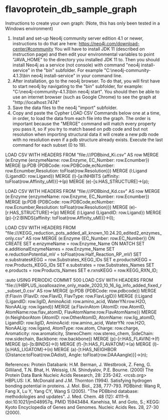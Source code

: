 # flavoprotein_db_sample_graph

Instructions to create your own graph:
(Note, this has only been tested in a Windows environment)

1. Install and set-up Neo4j community server edition 4.1 or newer, instructions to do that are here: https://neo4j.com/download-center/#community You will have to install JDK 11 (described on instruction page) and then edit your environmental variables to point "JAVA_HOME" to the directory you installed JDK 11 to. Then you should install Neo4j as a service (not console) with command "neo4j install-service" in the "bin" subfolder. For example  "C:\neo4j-community-4.1.3\bin neo4j install-service" in your command line. 
2. After installation, go to the neo4j browser. To do that, you will first have to start neo4j by navigating to the "bin" subfolder, for example: "C:\neo4j-community-4.1.3\bin neo4j start". You should then be able to use an internet browser (such as Google Chrome) to see the graph at "http://localhost:7474"
3. Save the data files to the neo4j "import" subfolder. 
4. Copy and paste the Cypher LOAD CSV Commands below one at a time, in order, to load the data from each file into the graph. The order is important because the "MERGE" command will match every property you pass it, so if you try to match based on pdb code and but not resolution when importing structural data it will create a new pdb node with no resolution even if a pdb structure already exists. Execute the last command for each subset (0 to 19).

LOAD CSV WITH HEADERS FROM "file:///PDBbind_Ki.csv" AS row
MERGE (e:Enzyme {enzymeName: row.Enzyme, EC_Number: row.Ecnumber})
MERGE (p:PDB {PDBCode: row.PDBCode,ecNumber: row.Ecnumber,Resolution: toFloat(row.Resolution)})
MERGE (l:Ligand {LigandID: row.Ligand})
MERGE (l)-[a:INHBITS {affinity: toFloat(row.Affinity_uM)}]->(p)
MERGE (e)-[s:HAS_STRUCTURE]->(p);

LOAD CSV WITH HEADERS FROM "file:///PDBbind_Kd.csv" AS row
MERGE (e:Enzyme {enzymeName: row.Enzyme, EC_Number: row.Ecnumber})
MERGE (p:PDB {PDBCode: row.PDBCode,ecNumber: row.Ecnumber,Resolution: toFloat(row.Resolution)})
MERGE (e)-[r:HAS_STRUCTURE]->(p)
MERGE (l:Ligand {LigandID: row.Ligand})
MERGE (p)-[r2:BINDS{affinity: toFloat(row.Affinity_uM)}]->(l);

LOAD CSV WITH HEADERS FROM "file:///KEGG_reduction_pots_added_all_known_10.24.20_edited2_enzymes_only.csv" AS row
MERGE (e:Enzyme {EC_Number: row.EC_Number})
ON CREATE SET e.enzymeName = row.Enzyme_Name
ON MATCH SET e.additionalEnzymeNames = row.Enzyme_Name
SET e.reductionPotential_mV = toFloat(row.Half_Reaction_RP_mV)
SET e.substratesKEGG = row.Substrates_KEGG_IDs
SET e.productsKEGG = row.Products_KEGG_IDs
SET e.substrates = row.Substrates_Names
SET e.products = row.Products_Names
SET e.rxnsKEGG = row.KEGG_RXN_ID;

:auto USING PERIODIC COMMIT 500
LOAD CSV WITH HEADERS FROM 'file:///HBPLUS_isoalloxazine_only_made_2020_10_16_lig_info_added_fixed_r_subset_0.csv' AS row
MERGE (p:PDB {PDBCode: row.pdbcode})
MERGE (f:Flavin {FlavID: row.FlavID, FlavType: row.FlavLigID})
MERGE (l:Ligand {LigandID: row.ligID, AminoAcid: row.amino_acid, WaterYN:row.H2O, NonAALig: row.ligand})
MERGE (a:FlavinAtom {AtomID: row.AtomID, AtomName:row.flav_atomID, FlavAtomName:row.FlavAtomName})
MERGE (n:NeighborAtom {AtomID: row.OtherAtomID, AtomName: row.lig_atomID, LigandID: row.ligID, AminoAcid: row.amino_acid, WaterYN: row.H2O, NonAALig: row.ligand, AtomType: row.atom, Charge: row.charge, Aromaticity: row.aromaticity, StereoChem: row.stereo_chem, SideChain: row.sidechain, Backbone: row.backbone})
MERGE (p)-[r:HAS_FLAVIN]->(f)
MERGE (p)-[b:BINDS]->(l)
MERGE (f)-[h:HAS_FLAVATOM]->(a)
MERGE (l)-[s:HAS_LIGATOM]->(n)
MERGE (a)-[t:HAS_NEIGHBOR {Distance:toFloat(row.DAdist), Angle: toFloat(row.DAAAangle)}]->(n);


References:
Protein Databank: H.M. Berman, J. Westbrook, Z. Feng, G. Gilliland, T.N. Bhat, H. Weissig, I.N. Shindyalov, P.E. Bourne. (2000) The Protein Data Bank Nucleic Acids Research, 28: 235-242. <rcsb.org>
HBPLUS: I.K. McDonald and J.M. Thornton (1994). Satisfying hydrogen bonding potential in proteins. J. Mol. Biol., 238, 777-793.
PDBbind: Wang R, Fang X, Lu Y, Yang CY, Wang S (2005). "The PDBbind database: methodologies and updates". J. Med. Chem. 48 (12): 4111–9. doi:10.1021/jm048957q. PMID 15943484. 
Kanehisa, M. and Goto, S.; KEGG: Kyoto Encyclopedia of Genes and Genomes. Nucleic Acids Res. 28, 27-30 (2000). 
